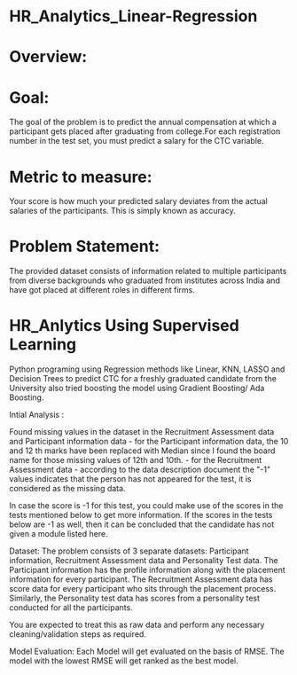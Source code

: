 # HR_Analytics_Linear-Regression
# Overview:

# Goal: 

The goal of the problem is to predict the annual compensation at which a participant gets placed after graduating 
from college.For each registration number in the test set,  you must predict a salary for the CTC variable.

# Metric to measure:

Your score is how much your predicted salary deviates from the actual salaries of the participants. This is simply known as accuracy.

# Problem Statement:

The provided dataset consists of information related to multiple participants from diverse backgrounds who graduated from institutes 
across India and have got placed at different roles in different firms.

# HR_Anlytics Using Supervised Learning

Python programing using Regression methods like Linear, KNN, LASSO and Decision Trees to predict CTC for a freshly graduated candidate 
from the University also tried boosting the model using Gradient Boosting/ Ada Boosting.

Intial Analysis : 

Found missing values in the dataset in the Recruitment Assessment data and Participant information data 
      - for the Participant information data, the 10 and 12 th marks have been replaced with Median since I found the board 
        name for those missing values of 12th and 10th.
      - for the Recruitment Assessment data - according to the data description document the "-1" values indicates that the person has
        not appeared for the test, it is considered as the missing data.

In case the score is -1 for this test, you could make use of the scores in the tests mentioned below to get more information. If the scores in the tests below are -1 as well, then it can be concluded that the candidate has not given a module listed here.
    

Dataset:
The problem consists of 3 separate datasets: Participant information, Recruitment Assessment data and Personality Test data. 
The Participant information has the profile information along with the placement information for every participant. 
The Recruitment Assessment data has score data for every participant who sits through the placement process. 
Similarly, the Personality test data has scores from a personality test conducted for all the participants.

You are expected to treat this as raw data and perform any necessary cleaning/validation steps as required.

Model Evaluation:
Each Model will get evaluated on the basis of RMSE. The model with the lowest RMSE will get ranked as the best model.  
